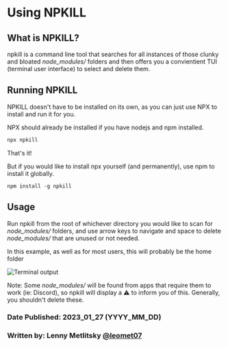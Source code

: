 # Using NPKILL

## What is NPKILL?

npkill is a command line tool that searches for all instances of those clunky and bloated _node_modules/_ folders and then offers you a convientient TUI (terminal user interface) to select and delete them.

## Running NPKILL

NPKILL doesn't have to be installed on its own, as you can just use NPX to install and run it for you.

NPX should already be installed if you have nodejs and npm installed.

```bash
npx npkill
```

That's it!

But if you would like to install npx yourself (and permanently), use npm to install it globally.

```
npm install -g npkill
```

## Usage

Run npkill from the root of whichever directory you would like to scan for _node_modules/_ folders, and use arrow keys to navigate and space to delete _node_modules/_ that are unused or not needed.

In this example, as well as for most users, this will probably be the home folder

![Terminal output](/img/posts/using_npkill/main.png)

Note: Some _node_modules/_ will be found from apps that require them to work (ie: Discord), so npkill will display a ⚠️ to inform you of this. Generally, you shouldn't delete these.

### Date Published: 2023_01_27 (YYYY_MM_DD)

### Written by: Lenny Metlitsky [@leomet07](https://github.com/leomet07)
